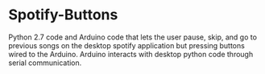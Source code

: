 # Spotify-Buttons
Python 2.7 code and Arduino code that lets the user pause, skip, and go to previous songs on the desktop spotify application but pressing buttons wired to the Arduino. Arduino interacts with desktop python code through serial communication.
